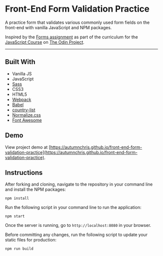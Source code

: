 # Front-End Form Validation Practice

A practice form that validates various commonly used form fields on the front-end with vanilla JavaScript and NPM packages.

Inspired by the [Forms assignment](https://www.theodinproject.com/lessons/node-path-javascript-form-validation-with-javascript) as part of the curriculum for the [JavaScript Course](https://www.theodinproject.com/paths/full-stack-javascript/courses/javascript) on [The Odin Project](https://www.theodinproject.com).

---

## Built With
* Vanilla JS
* JavaScript
* [Sass](http://sass-lang.com)
* CSS3
* HTML5
* [Webpack](https://webpack.js.org)
* [Babel](https://babeljs.io)
* [country-list](https://github.com/fannarsh/country-list)
* [Normalize.css](https://necolas.github.io/normalize.css)
* [Font Awesome](https://fontawesome.com)

## Demo

View project demo at [https://autumnchris.github.io/front-end-form-validation-practice](https://autumnchris.github.io/front-end-form-validation-practice).

## Instructions

After forking and cloning, navigate to the repository in your command line and install the NPM packages:
```
npm install
```

Run the following script in your command line to run the application:
```
npm start
```

Once the server is running, go to `http://localhost:8080` in your browser.

Before committing any changes, run the following script to update your static files for production:
```
npm run build
```